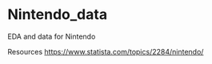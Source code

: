 # Nintendo_data
EDA and data for Nintendo

Resources
https://www.statista.com/topics/2284/nintendo/

